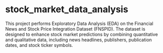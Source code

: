 # stock_market_data_analysis
This project performs Exploratory Data Analysis (EDA) on the Financial News and Stock Price Integration Dataset (FNSPID). The dataset is designed to enhance stock market predictions by combining quantitative and qualitative data, including news headlines, publishers, publication dates, and stock ticker symbols.
